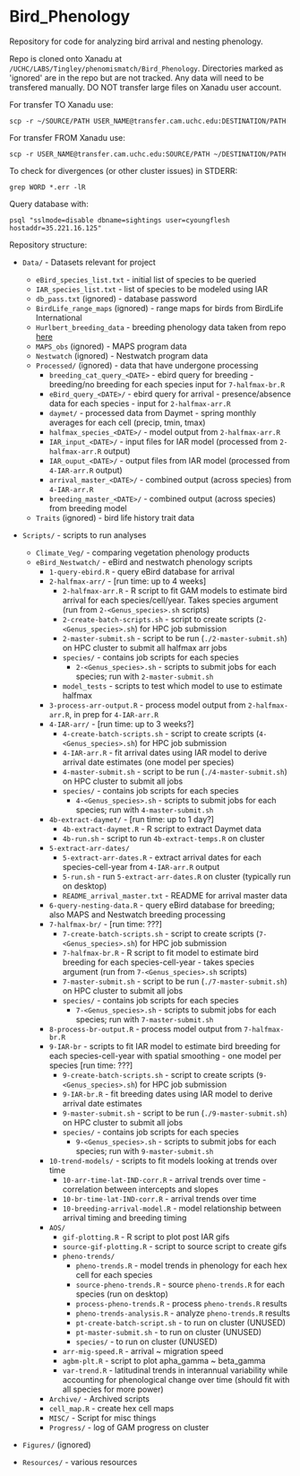 # Bird_Phenology

Repository for code for analyzing bird arrival and nesting phenology.

Repo is cloned onto Xanadu at `/UCHC/LABS/Tingley/phenomismatch/Bird_Phenology`. Directories marked as 'ignored' are in the repo but are not tracked. Any data will need to be transfered manually. DO NOT transfer large files on Xanadu user account. 

For transfer TO Xanadu use:

`scp -r ~/SOURCE/PATH USER_NAME@transfer.cam.uchc.edu:DESTINATION/PATH`

For transfer FROM Xanadu use:

`scp -r USER_NAME@transfer.cam.uchc.edu:SOURCE/PATH ~/DESTINATION/PATH`

To check for divergences (or other cluster issues) in STDERR:

`grep WORD *.err -lR`

Query database with:

`psql "sslmode=disable dbname=sightings user=cyoungflesh hostaddr=35.221.16.125"`

Repository structure:

* `Data/` - Datasets relevant for project
  * `eBird_species_list.txt` - initial list of species to be queried
  * `IAR_species_list.txt` - list of species to be modeled using IAR
  * `db_pass.txt` (ignored) - database password
  * `BirdLife_range_maps` (ignored) - range maps for birds from BirdLife International
  * `Hurlbert_breeding_data` - breeding phenology data taken from repo [here](https://github.com/hurlbertlab/bird-repro-times)
  * `MAPS_obs` (ignored) - MAPS program data
  * `Nestwatch` (ignored) - Nestwatch program data
  * `Processed/` (ignored) - data that have undergone processing
    * `breeding_cat_query_<DATE>` - ebird query for breeding - breeding/no breeding for each species input for `7-halfmax-br.R`
    * `eBird_query_<DATE>/` - ebird query for arrival - presence/absence data for each species - input for `2-halfmax-arr.R`
    * `daymet/` - processed data from Daymet - spring monthly averages for each cell (precip, tmin, tmax)
    * `halfmax_species_<DATE>/` - model output from `2-halfmax-arr.R`
    * `IAR_input_<DATE>/` - input files for IAR model (processed from `2-halfmax-arr.R` output)
    * `IAR_ouput_<DATE>/` - output files from IAR model (processed from `4-IAR-arr.R` output)
    * `arrival_master_<DATE>/` - combined output (across species) from `4-IAR-arr.R`
    * `breeding_master_<DATE>/` - combined output (across species) from breeding model
  * `Traits` (ignored) - bird life history trait data
  
* `Scripts/` - scripts to run analyses
  * `Climate_Veg/` - comparing vegetation phenology products
  * `eBird_Nestwatch/` - eBird and nestwatch phenology scripts
    * `1-query-ebird.R` - query eBird database for arrival
    * `2-halfmax-arr/` - [run time: up to 4 weeks]
      * `2-halfmax-arr.R` - R script to fit GAM models to estimate bird arrival for each species/cell/year. Takes species argument (run from `2-<Genus_species>.sh` scripts)
      * `2-create-batch-scripts.sh` - script to create scripts (`2-<Genus_species>.sh`) for HPC job submission
      * `2-master-submit.sh` - script to be run (`./2-master-submit.sh`) on HPC cluster to submit all halfmax arr jobs
      * `species/` - contains job scripts for each species
        * `2-<Genus_species>.sh` - scripts to submit jobs for each species; run with `2-master-submit.sh`
      * `model_tests` - scripts to test which model to use to estimate halfmax
    * `3-process-arr-output.R` - process model output from `2-halfmax-arr.R`, in prep for `4-IAR-arr.R`
    * `4-IAR-arr/` - [run time: up to 3 weeks?]
       * `4-create-batch-scripts.sh` - script to create scripts (`4-<Genus_species>.sh`) for HPC job submission 
       * `4-IAR-arr.R` - fit arrival dates using IAR model to derive arrival date estimates (one model per species)
       * `4-master-submit.sh` - script to be run (`./4-master-submit.sh`) on HPC cluster to submit all jobs
       * `species/` - contains job scripts for each species
         * `4-<Genus_species>.sh` - scripts to submit jobs for each species; run with `4-master-submit.sh`
    * `4b-extract-daymet/` - [run time: up to 1 day?]
      * `4b-extract-daymet.R` - R script to extract Daymet data
      * `4b-run.sh` - script to run `4b-extract-temps.R` on cluster
    * `5-extract-arr-dates/`
      * `5-extract-arr-dates.R` - extract arrival dates for each species-cell-year from `4-IAR-arr.R` output
      * `5-run.sh` - run `5-extract-arr-dates.R` on cluster (typically run on desktop)
      * `README_arrival_master.txt` - README for arrival master data
    * `6-query-nesting-data.R` - query eBird database for breeding; also MAPS and Nestwatch breeding processing
    * `7-halfmax-br/` - [run time: ???]
      * `7-create-batch-scripts.sh` - script to create scripts (`7-<Genus_species>.sh`) for HPC job submission
      * `7-halfmax-br.R` - R script to fit model to estimate bird breeding for each species-cell-year - takes species argument (run from `7-<Genus_species>.sh` scripts)
      * `7-master-submit.sh` - script to be run (`./7-master-submit.sh`) on HPC cluster to submit all jobs
      * `species/` - contains job scripts for each species
        * `7-<Genus_species>.sh` - scripts to submit jobs for each species; run with `7-master-submit.sh`
    * `8-process-br-output.R` - process model output from `7-halfmax-br.R`
    * `9-IAR-br` - scripts to fit IAR model to estimate bird breeding for each species-cell-year with spatial smoothing - one model per species [run time: ???]
       * `9-create-batch-scripts.sh` - script to create scripts (`9-<Genus_species>.sh`) for HPC job submission    
       * `9-IAR-br.R` - fit breeding dates using IAR model to derive arrival date estimates
       * `9-master-submit.sh` - script to be run (`./9-master-submit.sh`) on HPC cluster to submit all jobs
       * `species/` - contains job scripts for each species
         * `9-<Genus_species>.sh` - scripts to submit jobs for each species; run with `9-master-submit.sh`
    * `10-trend-models/` - scripts to fit models looking at trends over time
      * `10-arr-time-lat-IND-corr.R` - arrival trends over time - correlation between intercepts and slopes
      * `10-br-time-lat-IND-corr.R` - arrival trends over time
      * `10-breeding-arrival-model.R` - model relationship between arrival timing and breeding timing
    * `AOS/`
      * `gif-plotting.R` - R script to plot post IAR gifs
      * `source-gif-plotting.R` - script to source script to create gifs
      * `pheno-trends/`
        * `pheno-trends.R` - model trends in phenology for each hex cell for each species
        * `source-pheno-trends.R` - source `pheno-trends.R` for each species (run on desktop)
        * `process-pheno-trends.R` - process `pheno-trends.R` results
        * `pheno-trends-analysis.R` - analyze `pheno-trends.R` results
        * `pt-create-batch-script.sh` - to run on cluster (UNUSED)
        * `pt-master-submit.sh` - to run on cluster (UNUSED)
        * `species/` - to run on cluster (UNUSED)
      * `arr-mig-speed.R` - arrival ~ migration speed
      * `agbm-plt.R` - script to plot apha_gamma ~ beta_gamma
      * `var-trend.R` - latitudinal trends in interannual variability while accounting for phenological change over time (should fit with all species for more power)
    * `Archive/` - Archived scripts
    * `cell_map.R` - create hex cell maps
    * `MISC/` - Script for misc things
    * `Progress/` - log of GAM progress on cluster
    
* `Figures/` (ignored)

* `Resources/` - various resources
